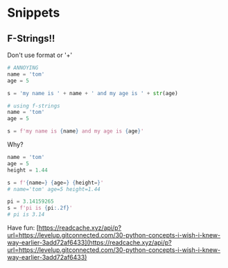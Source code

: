 # Snippets

## F-Strings!!
Don't use format or '+'
```python
# ANNOYING
name = 'tom'
age = 5

s = 'my name is ' + name + ' and my age is ' + str(age)

# using f-strings
name = 'tom'
age = 5

s = f'my name is {name} and my age is {age}'
```

Why?
```python
name = 'tom'
age = 5
height = 1.44

s = f'{name=} {age=} {height=}'
# name='tom' age=5 height=1.44

pi = 3.14159265
s = f'pi is {pi:.2f}'
# pi is 3.14
```


Have fun: [https://readcache.xyz/api/p?url=https://levelup.gitconnected.com/30-python-concepts-i-wish-i-knew-way-earlier-3add72af6433](https://readcache.xyz/api/p?url=https://levelup.gitconnected.com/30-python-concepts-i-wish-i-knew-way-earlier-3add72af6433)
